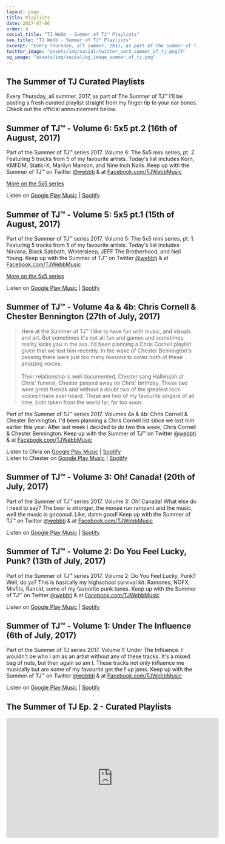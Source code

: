 ```yaml
---
layout: page
title: Playlists
date: 2017-07-06
order: 4
social_title: "TJ Webb - Summer of TJ™ Playlists"
seo_title: "TJ Webb - Summer of TJ™ Playlists"
excerpt: "Every Thursday, all summer, 2017, as part of The Summer of TJ™ I'll be posting a fresh curated playlist straight from my finger tip to your ear bones. Check out the official announcement."
twitter_image: "assets/img/social/twitter_card_summer_of_tj.png?3"
og_image: "assets/img/social/og_image_summer_of_tj.png"
---
```


## The Summer of TJ Curated Playlists
Every Thursday, all summer, 2017, as part of The Summer of TJ™ I'll be posting a
fresh curated playlist straight from my finger tip to your ear bones. Check out
the official announcement below.

## Summer of TJ™ - Volume 6: 5x5 pt.2 (16th of August, 2017)

Part of the Summer of TJ™ series 2017. Volume 6: The 5x5 mini series, pt. 2.
Featuring 5 tracks from 5 of my favourite artists. Today's list includes
Korn, KMFDM, Static-X, Marilyn Manson, and Nine Inch Nails. Keep
up with the Summer of TJ™ on Twitter [@webbtj](http://twitter.com/webbtj) & at
[Facebook.com/TJWebbMusic](http://facebook.com/TJWebbMusic)

[More on the 5x5 series](/5x5)

Listen on [Google Play Music](https://goo.gl/w2CbKx) |
[Spotify](https://goo.gl/CLhf1s)

## Summer of TJ™ - Volume 5: 5x5 pt.1 (15th of August, 2017)

Part of the Summer of TJ™ series 2017. Volume 5: The 5x5 mini series, pt. 1.
Featuring 5 tracks from 5 of my favourite artists. Today's list includes
Nirvana, Black Sabbath, Wintersleep, JEFF The Brotherhood, and Neil Young. Keep
up with the Summer of TJ™ on Twitter [@webbtj](http://twitter.com/webbtj) & at
[Facebook.com/TJWebbMusic](http://facebook.com/TJWebbMusic)

[More on the 5x5 series](/5x5)

Listen on [Google Play Music](https://goo.gl/ajXsVG) |
[Spotify](https://goo.gl/pz3Dk6)

## Summer of TJ™ - Volume 4a & 4b: Chris Cornell & Chester Bennington (27th of July, 2017)
>Here at the Summer of TJ™ I like to have fun with music, and visuals and art.
But sometimes it's not all fun and games and sometimes reality kicks you in the
ass. I'd been planning a Chris Cornell playlist given that we lost him recently.
In the wake of Chester Bennington's passing there were just too many reasons to
cover both of these amazing voices.  <br><br>
Their relationship is well documented, Chester sang Hallelujah at Chris'
funeral, Chester passed away on Chris' birthday. These two were great friends
and without a doubt two of the greatest rock voices I have ever heard. These
are two of my favourite singers of all time, both taken from the world far, far
too soon.

Part of the Summer of TJ™ series 2017. Volumes 4a & 4b: Chris Cornell & Chester
Bennington. I'd been planning a Chris Cornell list since we lost him earlier
this year. After last week I decided to do two this week; Chris Cornell &
Chester Bennington. Keep up with the Summer of TJ™ on Twitter
[@webbtj](http://twitter.com/webbtj) & at
[Facebook.com/TJWebbMusic](http://facebook.com/TJWebbMusic)

Listen to Chris on [Google Play Music](https://goo.gl/as1Zfz) |
[Spotify](https://goo.gl/uhSfM7)  
Listen to Chester on [Google Play Music](https://goo.gl/1tYvC2) |
[Spotify](https://goo.gl/D818As)

## Summer of TJ™ - Volume 3: Oh! Canada! (20th of July, 2017)
Part of the Summer of TJ™ series 2017. Volume 3: Oh! Canada! What else do I need
to say? The beer is stronger, the moose run rampant and the music, well the
music is goooood. Like, damn good! Keep up with the Summer of TJ™ on Twitter
[@webbtj](http://twitter.com/webbtj) & at
[Facebook.com/TJWebbMusic](http://facebook.com/TJWebbMusic)

Listen on [Google Play Music](https://goo.gl/DgHFt9) |
[Spotify](https://goo.gl/cgnL7k)

## Summer of TJ™ - Volume 2: Do You Feel Lucky, Punk? (13th of July, 2017)
Part of the Summer of TJ™ series 2017. Volume 2: Do You Feel Lucky, Punk? Well,
do ya? This is basically my highschool survival kit. Ramones, NOFX, Misfits,
Rancid, some of my favourite punk tunes. Keep up with the Summer of TJ™ on
Twitter [@webbtj](http://twitter.com/webbtj) & at
[Facebook.com/TJWebbMusic](http://facebook.com/TJWebbMusic)

Listen on [Google Play Music](https://goo.gl/v7ZAsV) |
[Spotify](https://goo.gl/PUFpgB)

## Summer of TJ™ - Volume 1: Under The Influence (6th of July, 2017)
Part of the Summer of TJ series 2017. Volume 1: Under The Influence.
I wouldn't be who I am as an artist without any of these tracks. It's a mixed
bag of nuts, but then again so am I. These tracks not only influence me
musically but are some of my favourite get the f up jams. Keep up with the
Summer of TJ™ on Twitter [@webbtj](http://twitter.com/webbtj) & at
[Facebook.com/TJWebbMusic](http://facebook.com/TJWebbMusic)

Listen on [Google Play Music](https://goo.gl/vWgCep) |
[Spotify](https://goo.gl/PR4XX5)

## The Summer of TJ Ep. 2 - Curated Playlists
<iframe width="560" height="315" src="https://www.youtube.com/embed/zw670b0-tnQ" frameborder="0" allowfullscreen></iframe>
